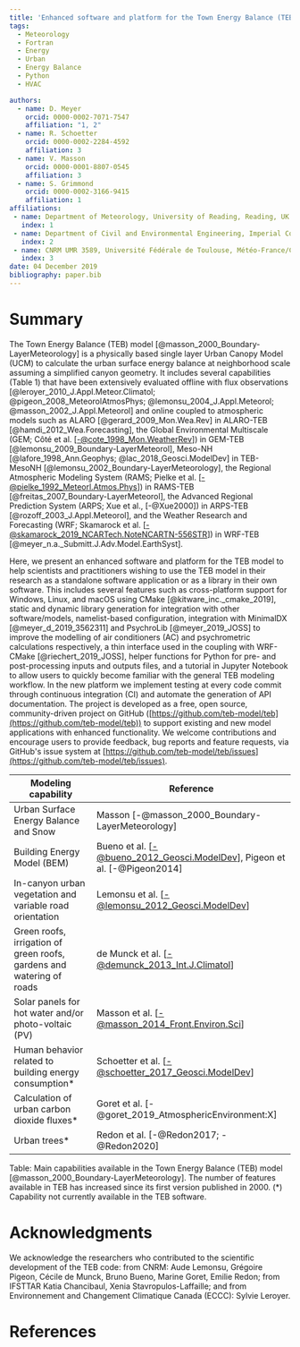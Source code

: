 ```yaml
---
title: 'Enhanced software and platform for the Town Energy Balance (TEB) model'
tags:
  - Meteorology
  - Fortran
  - Energy
  - Urban
  - Energy Balance
  - Python
  - HVAC

authors:
  - name: D. Meyer
    orcid: 0000-0002-7071-7547
    affiliation: "1, 2"
  - name: R. Schoetter
    orcid: 0000-0002-2284-4592
    affiliation: 3
  - name: V. Masson
    orcid: 0000-0001-8807-0545
    affiliation: 3
  - name: S. Grimmond
    orcid: 0000-0002-3166-9415
    affiliation: 1
affiliations:
 - name: Department of Meteorology, University of Reading, Reading, UK
   index: 1
 - name: Department of Civil and Environmental Engineering, Imperial College London, London, UK
   index: 2
 - name: CNRM UMR 3589, Université Fédérale de Toulouse, Météo-France/CNRS, Toulouse, France
   index: 3
date: 04 December 2019
bibliography: paper.bib
---
```


# Summary

The Town Energy Balance (TEB) model [@masson_2000_Boundary-LayerMeteorology] is a physically based single layer Urban Canopy Model (UCM) to calculate the urban surface energy balance at neighborhood scale assuming a simplified canyon geometry. It includes several capabilities (Table 1) that have been extensively evaluated offline with flux observations [@leroyer_2010_J.Appl.Meteor.Climatol; @pigeon_2008_MeteorolAtmosPhys; @lemonsu_2004_J.Appl.Meteorol; @masson_2002_J.Appl.Meteorol] and online coupled to atmospheric models such as ALARO [@gerard_2009_Mon.Wea.Rev] in ALARO-TEB [@hamdi_2012_Wea.Forecasting], the Global Environmental Multiscale (GEM; Côté et al. [-@cote_1998_Mon.WeatherRev]) in GEM-TEB [@lemonsu_2009_Boundary-LayerMeteorol], Meso-NH [@lafore_1998_Ann.Geophys; @lac_2018_Geosci.ModelDev] in TEB-MesoNH [@lemonsu_2002_Boundary-LayerMeteorology], the Regional Atmospheric Modeling System (RAMS; Pielke et al. [-@pielke_1992_Meteorl.Atmos.Phys]) in RAMS-TEB [@freitas_2007_Boundary-LayerMeteorol], the Advanced Regional Prediction System (ARPS; Xue et al., [-@Xue2000]) in ARPS-TEB [@rozoff_2003_J.Appl.Meteorol], and the Weather Research and Forecasting  (WRF; Skamarock et al. [-@skamarock_2019_NCARTech.NoteNCARTN-556STR]) in WRF-TEB [@meyer_n.a._Submitt.J.Adv.Model.EarthSyst].


Here, we present an enhanced software and platform for the TEB model to help scientists and practitioners wishing to use the TEB model in their research as a standalone software application or as a library in their own software. This includes several features such as cross-platform support for Windows, Linux, and macOS using CMake [@kitware_inc._cmake_2019], static and dynamic library generation for integration with other software/models, namelist-based configuration, integration with MinimalDX [@meyer_d_2019_3562311] and PsychroLib [@meyer_2019_JOSS] to improve the modelling of air conditioners (AC) and psychrometric calculations respectively, a thin interface used in the coupling with WRF-CMake [@riechert_2019_JOSS], helper functions for Python for pre- and post-processing inputs and outputs files, and a tutorial in Jupyter Notebook to allow users to quickly become familiar with the general TEB modeling workflow. In the new platform we implement testing at every code commit through continuous integration (CI) and automate the generation of API documentation. The project is developed as a free, open source, community-driven project on GitHub ([https://github.com/teb-model/teb](https://github.com/teb-model/teb)) to support existing and new model applications with enhanced functionality. We welcome contributions and encourage users to provide feedback, bug reports and feature requests, via GitHub's issue system at [https://github.com/teb-model/teb/issues](https://github.com/teb-model/teb/issues).


| Modeling capability                                                   | Reference                                                                 |
| --------------------------------------------------------------------- | ------------------------------------------------------------------------- |
| Urban Surface Energy Balance and Snow                                 | Masson [-@masson_2000_Boundary-LayerMeteorology]                          |
| Building Energy Model (BEM)                                           | Bueno et al. [-@bueno_2012_Geosci.ModelDev], Pigeon et al. [-@Pigeon2014] |
| In-canyon urban vegetation and variable road orientation              | Lemonsu et al. [-@lemonsu_2012_Geosci.ModelDev]                           |
| Green roofs, irrigation of green roofs, gardens and watering of roads | de Munck et al. [-@demunck_2013_Int.J.Climatol]                           |
| Solar panels for hot water and/or photo-voltaic (PV)                  | Masson et al.  [-@masson_2014_Front.Environ.Sci]                          |
| Human behavior related to building energy consumption*                | Schoetter et al. [-@schoetter_2017_Geosci.ModelDev]                       |
| Calculation of urban carbon dioxide fluxes*                           | Goret et al. [-@goret_2019_AtmosphericEnvironment:X]                      |
| Urban trees*                                                          | Redon et al. [-@Redon2017; -@Redon2020]                                   |

Table: Main capabilities available in the Town Energy Balance (TEB) model [@masson_2000_Boundary-LayerMeteorology]. The number of features available in TEB has increased since its first version published in 2000. (*) Capability not currently available in the TEB software.



# Acknowledgments

We acknowledge the researchers who contributed to the scientific development of the TEB code: from CNRM: Aude Lemonsu, Grégoire Pigeon, Cécile de Munck, Bruno Bueno, Marine Goret, Emilie Redon; from IFSTTAR Katia Chancibaul, Xenia Stavropulos-Laffaille; and from Environnement and Changement Climatique Canada (ECCC): Sylvie Leroyer.


# References
